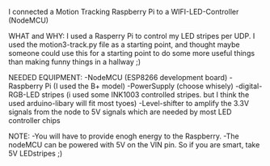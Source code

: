 

I connected a Motion Tracking Raspberry Pi to a WIFI-LED-Controller (NodeMCU)

WHAT and WHY:
I used a Rasperry Pi to control my LED stripes per UDP. I used the motion3-track.py file as a starting point, and thought maybe someone could use this for a starting point to do some more useful things than making funny things in a hallway ;)

NEEDED EQUIPMENT:
-NodeMCU (ESP8266 development board)
-Raspberry Pi (I used the B+ model)
-PowerSupply (choose whisely)
-digital-RGB-LED stripes (i used some INK1003 controlled stripes. but I think the used arduino-libary will fit most tyoes)
-Level-shifter to amplify the 3.3V signals from the node to 5V signals which are needed by most LED controller chips


NOTE: 
-You will have to provide enogh energy to the Raspberry.
-The nodeMCU can be powered with 5V on the VIN pin. So if you are smart, take 5V LEDstripes ;)  
